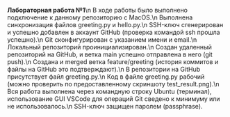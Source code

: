**Лабораторная работа №1**\n
В ходе работы было выполнено подключение к данному репозиторию с MacOS.\n
Выполнена синхронизация файлов greeting.py и hello.py.\n
SSH-ключ сгенерирован и успешно добавлен в аккаунт GitHub (проверка командой ssh прошла успешно).\n
Git сконфигурирован с указанием имени и email.\n
Локальный репозиторий проинициализирован.\n
Создан удаленный репозиторий на GitHub, и ветка main успешно отправлена в него (git push).\n
Создана и merged ветка feature/greeting (история коммитов и файлы на GitHub это
подтверждают).\n
В репозитории на GitHub присутствует файл greeting.py.\n
Код в файле greeting.py рабочий (можно проверить по предоставленному скриншоту
test_result.png).\n
Вся работа выполнена через командную строку Ubuntu (терминал), использование GUI VSCode
для операций Git сведено к минимуму или не использовалось.\n
SSH-ключ защищен паролем (passphrase).